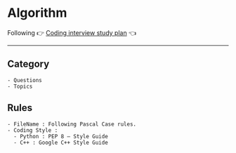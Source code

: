 # Algorithm

Following :point_right: [Coding interview study plan](https://www.techinterviewhandbook.org/coding-interview-study-plan/) :point_left:

---

## Category

```None
- Questions
- Topics
```

## Rules

```None
- FileName : Following Pascal Case rules.
- Coding Style : 
  - Python : PEP 8 – Style Guide 
  - C++ : Google C++ Style Guide
```
